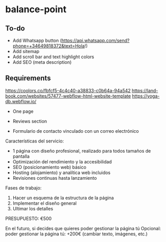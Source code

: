 # balance-point

## To-do

- Add Whatsapp button (https://api.whatsapp.com/send?phone=+34649818372&text=Hola!)
- Add sitemap
- Add scroll bar and text highlight colors
- Add SEO (meta description)

## Requirements

https://coolors.co/fbfcf5-4c4c40-a38833-c0b64a-94a542
https://land-book.com/websites/57477-webflow-html-website-template
https://yoga-db.webflow.io/

- One page
- Reviews section

- Formulario de contacto vinculado con un correo electrónico

Características del servicio:

- 1 página con diseño profesional, realizado para todos tamaños de pantalla
- Optimización del rendimiento y la accesibilidad
- SEO (posicionamiento web) básico
- Hosting (alojamiento) y analítica web incluidos
- Revisiones continuas hasta lanzamiento

Fases de trabajo:

1. Hacer un esquema de la estructura de la página
2. Implementar el diseño general
3. Ultimar los detalles

PRESUPUESTO: €500

En el futuro, si decides que quieres poder gestionar la página tú
Opcional: poder gestionar la página tú: +200€ (cambiar texto, imágenes, etc.)
